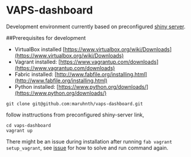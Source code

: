 # VAPS-dashboard

Development environment currently based on preconfigured [shiny server](https://github.com/nsh87/shinyVM). 

##Prerequisites for development

* VirtualBox installed [https://www.virtualbox.org/wiki/Downloads](https://www.virtualbox.org/wiki/Downloads)
* Vagrant installed: [https://www.vagrantup.com/downloads](https://www.vagrantup.com/downloads)
* Fabric installed: [http://www.fabfile.org/installing.html](http://www.fabfile.org/installing.html)
* Python installed: [https://www.python.org/downloads/](https://www.python.org/downloads/)

```
git clone git@github.com:maruhnth/vaps-dashboard.git
```
follow insttructions from preconfigured shiny-server link,
```
cd vaps-dashboard
vagrant up
```

There might be an issue during installation after running ```fab vagrant setup_vagrant```, see [issue](https://github.com/wutali/vagrant-fabric/issues/5) for how to solve and run command again.
